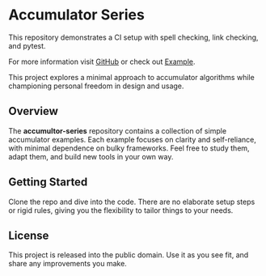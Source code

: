 # Accumulator Series

This repository demonstrates a CI setup with spell checking, link checking, and pytest.

For more information visit [GitHub](https://github.com) or check out [Example](https://example.com).

This project explores a minimal approach to accumulator algorithms while championing personal freedom in design and usage.

## Overview

The **accumultor-series** repository contains a collection of simple accumulator examples. Each example focuses on clarity and self-reliance, with minimal dependence on bulky frameworks. Feel free to study them, adapt them, and build new tools in your own way.

## Getting Started

Clone the repo and dive into the code. There are no elaborate setup steps or rigid rules, giving you the flexibility to tailor things to your needs.

## License

This project is released into the public domain. Use it as you see fit, and share any improvements you make.

